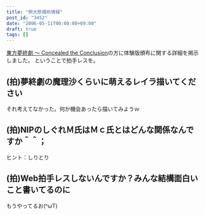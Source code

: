 ```yaml
---
title: "例大祭頒布情報"
post_id: "3452"
date: "2006-05-11T00:00:00+09:00"
draft: true
tags: []
---
```



[東方夢終劇 ～ Concealed the Conclusion](https://danmaq.com/!/thC/)の方に体験版頒布に関する詳細を掲示しました。 ということで拍手レスを。
## (拍)夢終劇の魔理沙くらいに萌えるレイラ描いてください
それ考えてなかった。何か機会あったら描いてみようｗ
## (拍)NIPのしぐれＭ氏はＭｃ氏とはどんな関係なんですか＾＾；
ヒント：しりとり
## (拍)Web拍手レスしないんですか？みんな結構面白いこと書いてるのに
もうやってるお(^ωT)
